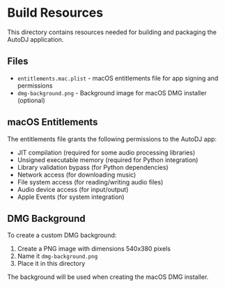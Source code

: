 # Build Resources

This directory contains resources needed for building and packaging the AutoDJ application.

## Files

- `entitlements.mac.plist` - macOS entitlements file for app signing and permissions
- `dmg-background.png` - Background image for macOS DMG installer (optional)

## macOS Entitlements

The entitlements file grants the following permissions to the AutoDJ app:

- JIT compilation (required for some audio processing libraries)
- Unsigned executable memory (required for Python integration)
- Library validation bypass (for Python dependencies)
- Network access (for downloading music)
- File system access (for reading/writing audio files)
- Audio device access (for input/output)
- Apple Events (for system integration)

## DMG Background

To create a custom DMG background:
1. Create a PNG image with dimensions 540x380 pixels
2. Name it `dmg-background.png`
3. Place it in this directory

The background will be used when creating the macOS DMG installer. 